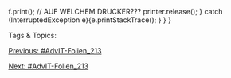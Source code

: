 f.print();  // AUF WELCHEM  DRUCKER???
printer.release();
} catch (InterruptedException  e){e.printStackTrace(); }
}
}

   Tags & Topics:
   

[Previous: #AdvIT-Folien_213](AdvIT-Folien_213.md)

[Next: #AdvIT-Folien_213](AdvIT-Folien_213.md)